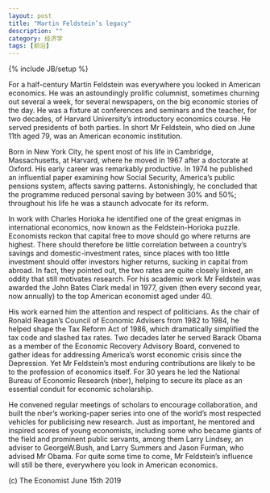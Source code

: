 ```yaml
---
layout: post
title: "Martin Feldstein’s legacy"
description: ""
category: 经济学
tags: [前沿]
---
```

{% include JB/setup %}



<p>For a half-century Martin Feldstein was everywhere you looked in American economics. He was an astoundingly prolific columnist, sometimes churning out several a week, for several newspapers, on the big economic stories of the day. He was a fixture at conferences and seminars and the teacher, for two decades, of Harvard University’s introductory economics course. He served presidents of both parties. In short Mr Feldstein, who died on June 11th aged 79, was an American economic institution.</p>

<p>Born in New York City, he spent most of his life in Cambridge, Massachusetts, at Harvard, where he moved in 1967 after a doctorate at Oxford. His early career was remarkably productive. In 1974 he published an influential paper examining how Social Security, America’s public pensions system, affects saving patterns. Astonishingly, he concluded that the programme reduced personal saving by between 30% and 50%; throughout his life he was a staunch advocate for its reform. </p>

<p>In work with Charles Horioka he identified one of the great enigmas in international economics, now known as the Feldstein-Horioka puzzle. Economists reckon that capital free to move should go where returns are highest. There should therefore be little correlation between a country’s savings and domestic-investment rates, since places with too little investment should offer investors higher returns, sucking in capital from abroad. In fact, they pointed out, the two rates are quite closely linked, an oddity that still motivates research. For his academic work Mr Feldstein was awarded the John Bates Clark medal in 1977, given (then every second year, now annually) to the top American economist aged under 40. </p>

<p>His work earned him the attention and respect of politicians. As the chair of Ronald Reagan’s Council of Economic Advisers from 1982 to 1984, he helped shape the Tax Reform Act of 1986, which dramatically simplified the tax code and slashed tax rates. Two decades later he served Barack Obama as a member of the Economic Recovery Advisory Board, convened to gather ideas for addressing America’s worst economic crisis since the Depression.
Yet Mr Feldstein’s most enduring contributions are likely to be to the profession of economics itself. For 30 years he led the National Bureau of Economic Research (nber), helping to secure its place as an essential conduit for economic scholarship. </p>

<p>He convened regular meetings of scholars to encourage collaboration, and built the nber’s working-paper series into one of the world’s most respected vehicles for publicising new research.
Just as important, he mentored and inspired scores of young economists, including some who became giants of the field and prominent public servants, among them Larry Lindsey, an adviser to GeorgeW.Bush, and Larry Summers and Jason Furman, who advised Mr Obama. For quite some time to come, Mr Feldstein’s influence will still be there, everywhere you look in American economics.</p>

<p> </p>


<p> </p>
<p>(c) The Economist June 15th 2019 </p>




